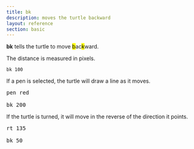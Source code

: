 ```yaml
---
title: bk
description: moves the turtle backward
layout: reference
section: basic
---
```


<b>bk</b> tells the turtle to move <mark>b</mark>ac<mark>k</mark>ward.

The distance is measured in pixels.

<code class="jumbo">bk&nbsp;<span data-dfn="distance">100</span></code>

If a pen is selected, the turtle will draw a line as it moves.

<pre class="jumbo"><span data-dfn="pick a pen">pen red</span>

bk <span data-dfn="longer">200</a></pre>

If the turtle is turned, it will move in the reverse of the direction it points.

<pre class="jumbo"><span data-dfn="turn the turtle">rt 135</span>

bk <span data-dfn="short">50</span></pre>

